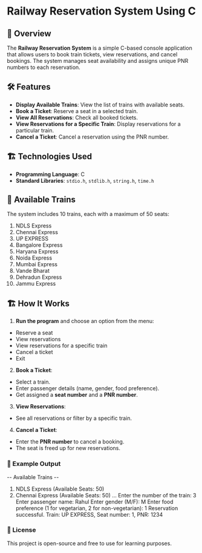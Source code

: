 # Railway Reservation System Using C

## 📌 Overview
The **Railway Reservation System** is a simple C-based console application that allows users to book train tickets, view reservations, and cancel bookings. The system manages seat availability and assigns unique PNR numbers to each reservation.

## 🛠 Features
- **Display Available Trains**: View the list of trains with available seats.
- **Book a Ticket**: Reserve a seat in a selected train.
- **View All Reservations**: Check all booked tickets.
- **View Reservations for a Specific Train**: Display reservations for a particular train.
- **Cancel a Ticket**: Cancel a reservation using the PNR number.

## 🏗 Technologies Used
- **Programming Language**: C
- **Standard Libraries**: `stdio.h`, `stdlib.h`, `string.h`, `time.h`

## 🚆 Available Trains
The system includes 10 trains, each with a maximum of 50 seats:
1. NDLS Express
2. Chennai Express
3. UP EXPRESS
4. Bangalore Express
5. Haryana Express
6. Noida Express
7. Mumbai Express
8. Vande Bharat
9. Dehradun Express
10. Jammu Express

## 🏗 How It Works
1. **Run the program** and choose an option from the menu:
- Reserve a seat
- View reservations
- View reservations for a specific train
- Cancel a ticket
- Exit
2. **Book a Ticket**:
- Select a train.
- Enter passenger details (name, gender, food preference).
- Get assigned a **seat number** and a **PNR number**.
3. **View Reservations**:
- See all reservations or filter by a specific train.
4. **Cancel a Ticket**:
- Enter the **PNR number** to cancel a booking.
- The seat is freed up for new reservations.

### 📌 Example Output
-- Available Trains --
1. NDLS Express (Available Seats: 50)
2. Chennai Express (Available Seats: 50)
...
Enter the number of the train: 3
Enter passenger name: Rahul
Enter gender (M/F): M
Enter food preference (1 for vegetarian, 2 for non-vegetarian): 1
Reservation successful. Train: UP EXPRESS, Seat number: 1, PNR: 1234

### 📜 License
This project is open-source and free to use for learning purposes.  
